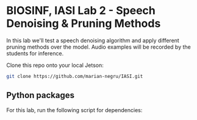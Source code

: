# BIOSINF, IASI Lab 2 - Speech Denoising & Pruning Methods

In this lab we'll test a speech denoising algorithm and apply different pruning methods over the model. Audio examples will be recorded by the students for inference.

Clone this repo onto your local Jetson:
```bash
git clone https://github.com/marian-negru/IASI.git
```

## Python packages

For this lab, run the following script for dependencies:
